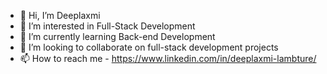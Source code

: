- 👋 Hi, I’m Deeplaxmi
- 👀 I’m interested in Full-Stack Development
- 🌱 I’m currently learning Back-end Development
- 💞️ I’m looking to collaborate on full-stack development  projects
- 📫 How to reach me - https://www.linkedin.com/in/deeplaxmi-lambture/

<!---
deeplaxmi13/deeplaxmi13 is a ✨ special ✨ repository because its `README.md` (this file) appears on your GitHub profile.
You can click the Preview link to take a look at your changes.
--->
